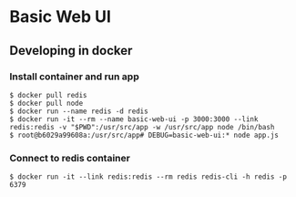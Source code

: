 Basic Web UI
============

## Developing in docker

### Install container and run app

```
$ docker pull redis
$ docker pull node
$ docker run --name redis -d redis
$ docker run -it --rm --name basic-web-ui -p 3000:3000 --link redis:redis -v "$PWD":/usr/src/app -w /usr/src/app node /bin/bash
$ root@b6029a99608a:/usr/src/app# DEBUG=basic-web-ui:* node app.js
```

### Connect to redis container

```
$ docker run -it --link redis:redis --rm redis redis-cli -h redis -p 6379
```